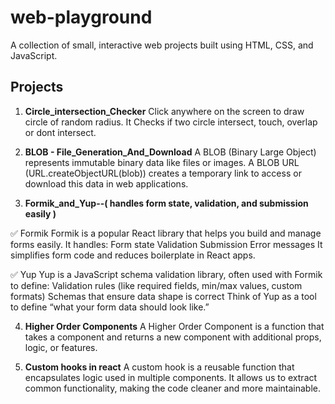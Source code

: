 # web-playground

A collection of small, interactive web projects built using HTML, CSS, and JavaScript.

## Projects

1. **Circle_intersection_Checker**
   Click anywhere on the screen to draw circle of random radius.
   It Checks if two circle intersect, touch, overlap or dont intersect.

2. **BLOB - File_Generation_And_Download**
   A BLOB (Binary Large Object) represents immutable binary data like files or images.
   A BLOB URL (URL.createObjectURL(blob)) creates a temporary link to access or download this data in web applications.

3. **Formik_and_Yup--( handles form state, validation, and submission easily )**

✅ Formik
Formik is a popular React library that helps you build and manage forms easily. It handles:
Form state
Validation
Submission
Error messages
It simplifies form code and reduces boilerplate in React apps.

✅ Yup
Yup is a JavaScript schema validation library, often used with Formik to define:
Validation rules (like required fields, min/max values, custom formats)
Schemas that ensure data shape is correct
Think of Yup as a tool to define “what your form data should look like.”

4. **Higher Order Components**
   A Higher Order Component is a function that takes a component and returns a new component with additional props, logic, or features.

5. **Custom hooks in react**
   A custom hook is a reusable function that encapsulates logic used in multiple components. It allows us to extract common functionality, making the code cleaner and more maintainable.
